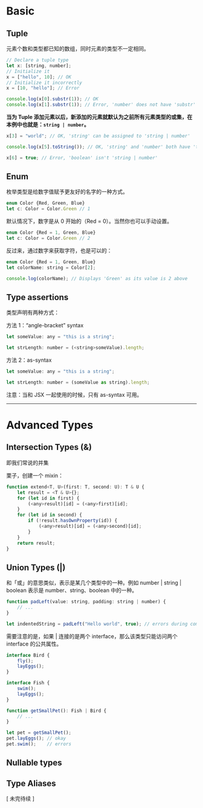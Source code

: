 # Basic

## Tuple

元素个数和类型都已知的数组，同时元素的类型不一定相同。

```js
// Declare a tuple type
let x: [string, number];
// Initialize it
x = ["hello", 10]; // OK
// Initialize it incorrectly
x = [10, "hello"]; // Error

console.log(x[0].substr(1)); // OK
console.log(x[1].substr(1)); // Error, 'number' does not have 'substr'
```

**当为 Tuple 添加元素以后，新添加的元素就默认为之前所有元素类型的或集，在本例中也就是：`string | number`。**

```js
x[3] = "world"; // OK, 'string' can be assigned to 'string | number'

console.log(x[5].toString()); // OK, 'string' and 'number' both have 'toString'

x[6] = true; // Error, 'boolean' isn't 'string | number'
```

## Enum

枚举类型是给数字值赋予更友好的名字的一种方式。

```js
enum Color {Red, Green, Blue}
let c: Color = Color.Green // 1
```

默认情况下，数字是从 0 开始的（Red = 0）。当然你也可以手动设置。

```js
enum Color {Red = 1, Green, Blue}
let c: Color = Color.Green // 2
```

反过来，通过数字来获取字符，也是可以的：

```js
enum Color {Red = 1, Green, Blue}
let colorName: string = Color[2];

console.log(colorName); // Displays 'Green' as its value is 2 above

```

## Type assertions

类型声明有两种方式：

方法 1：“angle-bracket” syntax

```js
let someValue: any = "this is a string";

let strLength: number = (<string>someValue).length;
```

方法 2：as-syntax

```js
let someValue: any = "this is a string";

let strLength: number = (someValue as string).length;
```

注意：当和 JSX 一起使用的时候，只有 as-syntax 可用。

----------

# Advanced Types

## Intersection Types (&)

即我们常说的并集

栗子，创建一个 mixin：

```js
function extend<T, U>(first: T, second: U): T & U {
    let result = <T & U>{};
    for (let id in first) {
        (<any>result)[id] = (<any>first)[id];
    }
    for (let id in second) {
        if (!result.hasOwnProperty(id)) {
            (<any>result)[id] = (<any>second)[id];
        }
    }
    return result;
}
```

## Union Types (|)

和「或」的意思类似，表示是某几个类型中的一种。例如 number | string | boolean 表示是 number、string、boolean 中的一种。

```js
function padLeft(value: string, padding: string | number) {
    // ...
}

let indentedString = padLeft("Hello world", true); // errors during compilation
```

需要注意的是，如果 | 连接的是两个 interface，那么该类型只能访问两个 interface 的公共属性。

```js
interface Bird {
    fly();
    layEggs();
}

interface Fish {
    swim();
    layEggs();
}

function getSmallPet(): Fish | Bird {
    // ...
}

let pet = getSmallPet();
pet.layEggs(); // okay
pet.swim();    // errors
```

## Nullable types

## Type Aliases

[ 未完待续 ]
